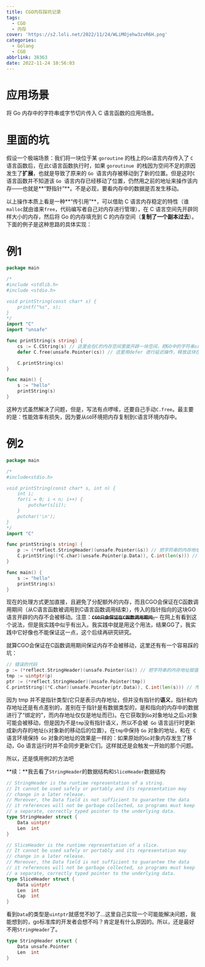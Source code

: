 ```yaml
---
title: CGO内存踩坑记录
tags:
  - CGO
  - 内存
cover: 'https://s2.loli.net/2022/11/24/WLiMOjehw3zvR6H.png'
categories: 
  - Golang
  - CGO
abbrlink: 38363
date: 2022-11-24 10:56:03
---
```


# 应用场景

将 Go 内存中的字符串或字节切片传入 C 语言函数的应用场景。

# 里面的坑

假设一个极端场景：我们将一块位于某 `goroutine` 的栈上的` Go `语言内存传入了 `C `语言函数后，在此` C `语言函数执行时，如果 `goroutinue `的栈因为空间不足的原因发生了**扩展**，也就是导致了原来的 `Go `语言内存被移动到了新的位置。但是这时` C `语言函数并不知道该 `Go `语言内存已经移动了位置，仍然用之前的地址来操作该内存——也就是**“野指针”**。不是必现，要看内存中的数据是否发生移动。

以上操作本质上看是一种**“传引用”**，可以借助 C 语言内存稳定的特性（谁`malloc`就由谁来`free`，代码编写者自己对内存进行管理），在 C 语言空间先开辟同样大小的内存，然后将 Go 的内存填充到 C 的内存空间（**复制了一个副本过去**）。下面的例子是这种思路的具体实现：

# 例1

```go
package main

/*
#include <stdlib.h>
#include <stdio.h>

void printString(const char* s) {
    printf("%s", s);
}
*/
import "C"
import "unsafe"

func printString(s string) {
    cs := C.CString(s) // 这里会在C的内存空间里面开辟一块空间，把GO中的字符串s的值拷贝过去
    defer C.free(unsafe.Pointer(cs)) // 这里用defer 进行延迟操作，释放这块在C里面开辟的空间，不然就是内存泄漏

    C.printString(cs)
}

func main() {
    s := "hello"
    printString(s)
}
```

这种方式虽然解决了问题，但是，写法有点啰嗦，还要自己手动`C.free`。最主要的是：性能效率有损失，因为要从`GO`环境把内存复制到`C`语言环境内存中。

# 例2

```go
package main

/*
#include<stdio.h>

void printString(const char* s, int n) {
    int i;
    for(i = 0; i < n; i++) {
        putchar(s[i]);
    }
    putchar('\n');
}
*/
import "C"

func printString(s string) {
    p := (*reflect.StringHeader)(unsafe.Pointer(&s)) // 把字符串的内存地址赋值给了p
    C.printString((*C.char)(unsafe.Pointer(p.Data)), C.int(len(s))) // 传入参数
}

func main() {
    s := "hello"
    printString(s)
}
```

现在的处理方式更加直接，且避免了分配额外的内存，而且CGO会保证在C函数调用期间（从C语言函数被调用到C语言函数调用结束），传入的指针指向的这块GO语言开辟的内存不会被移动。注意：~~**`CGO只会保证在C函数调用期间`**。~~ 在网上有看到这个说法，但是我实践中似乎有出入。我实践中就是用这个用法，结果GG了，我实践中它好像也不能保证这一点，这个后续再研究研究。

就算CGO会保证在C函数调用期间保证内存不会被移动，这里还有有一个容易踩的坑：

```go
// 错误的代码
p := (*reflect.StringHeader)(unsafe.Pointer(&s)) // 把字符串的内存地址赋值给了p
tmp := uintptr(p)
ptr := (*reflect.StringHeader)(unsafe.Pointer(tmp))
C.printString((*C.char)(unsafe.Pointer(ptr.Data)), C.int(len(s))) // 传入参数
```

因为 tmp 并不是指针类型(它只是表示内存地址，但并没有指针的**语义**，指针和内存地址还是有点差别的，差别在于指针是有数据类型的，是和指向的内存中的数据进行了“绑定的”，而内存地址仅仅是地址而已)。在它获取到` Go `对象地址之后`s`对象可能会被移动，但是因为不是`tmp`没有指针语义，所以不会被` Go` 语言运行时更新成新内存的地址(`s`对象新的移动后的位置）。在`tmp`中保持 `Go` 对象的地址，和在` C` 语言环境保持` Go` 对象的地址的效果是一样的：如果原始的` Go `对象内存发生了移动，Go 语言运行时并不会同步更新它们。这样就还是会触发一开始的那个问题。

所以，还是慎用例2的方法吧

**续：**我去看了`StringHeader`的数据结构和`SliceHeader`数据结构

```go
// StringHeader is the runtime representation of a string.
// It cannot be used safely or portably and its representation may
// change in a later release.
// Moreover, the Data field is not sufficient to guarantee the data
// it references will not be garbage collected, so programs must keep
// a separate, correctly typed pointer to the underlying data.
type StringHeader struct {
	Data uintptr
	Len  int
}

// SliceHeader is the runtime representation of a slice.
// It cannot be used safely or portably and its representation may
// change in a later release.
// Moreover, the Data field is not sufficient to guarantee the data
// it references will not be garbage collected, so programs must keep
// a separate, correctly typed pointer to the underlying data.
type SliceHeader struct {
	Data uintptr
	Len  int
	Cap  int
}
```

看到`Data`的类型是`uintptr`就感觉不妙了...这里自己实现一个可能能解决问题，我能想到的，go标准库的开发者会想不吗？肯定是有什么原因的。所以，还是最好不用`StringHeader`了。

```go
type StringHeader struct {
	Data unsafe.Pointer
	Len  int
}
```

